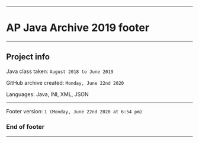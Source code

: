 
***

# AP Java Archive 2019 footer

***

## Project info

Java class taken: `August 2018 to June 2019`

GitHub archive created: `Monday, June 22nd 2020`

Languages: Java, INI, XML, JSON

***

Footer version: `1 (Monday, June 22nd 2020 at 6:54 pm)`

### End of footer

***
